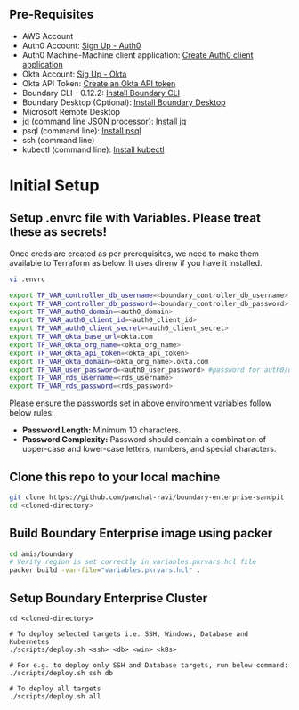 ## Pre-Requisites
- AWS Account
- Auth0 Account: [Sign Up - Auth0](https://auth0.com/signup)
- Auth0 Machine-Machine client application: [Create Auth0 client application](https://registry.terraform.io/providers/auth0/auth0/latest/docs/guides/quickstart)
- Okta Account: [Sig Up - Okta](https://developer.okta.com/signup/)
- Okta API Token: [Create an Okta API token](https://developer.okta.com/docs/guides/create-an-api-token/main/)
- Boundary CLI - 0.12.2: [Install Boundary CLI](https://developer.hashicorp.com/boundary/tutorials/hcp-getting-started/hcp-getting-started-install?in=boundary%2Fhcp-getting-started)
- Boundary Desktop (Optional): [Install Boundary Desktop](https://developer.hashicorp.com/boundary/tutorials/hcp-getting-started/hcp-getting-started-desktop-app)
- Microsoft Remote Desktop
- jq (command line JSON processor): [Install jq](https://stedolan.github.io/jq/download/)
- psql (command line): [Install psql](https://www.postgresql.org/download/)
- ssh (command line)
- kubectl (command line): [Install kubectl](https://kubernetes.io/docs/tasks/tools/)

# Initial Setup
## Setup .envrc file with Variables.  Please treat these as secrets!
Once creds are created as per prerequisites, we need to make them available to Terraform as below.  It uses direnv if you have it installed.

```sh
vi .envrc

export TF_VAR_controller_db_username=<boundary_controller_db_username>
export TF_VAR_controller_db_password=<boundary_controller_db_password>
export TF_VAR_auth0_domain=<auth0_domain>
export TF_VAR_auth0_client_id=<auth0_client_id>
export TF_VAR_auth0_client_secret=<auth0_client_secret>
export TF_VAR_okta_base_url=okta.com
export TF_VAR_okta_org_name=<okta_org_name>
export TF_VAR_okta_api_token=<okta_api_token>
export TF_VAR_okta_domain=<okta_org_name>.okta.com
export TF_VAR_user_password=<auth0_user_password> #password for auth0/okta users 
export TF_VAR_rds_username=<rds_username>
export TF_VAR_rds_password=<rds_password>
```
Please ensure the passwords set in above environment variables follow below rules:

- **Password Length:** Minimum 10 characters.
- **Password Complexity:** Password should contain a combination of upper-case and lower-case letters, numbers, and special characters.

## Clone this repo to your local machine
```sh
git clone https://github.com/panchal-ravi/boundary-enterprise-sandpit
cd <cloned-directory>
```

## Build Boundary Enterprise image using packer
```sh
cd amis/boundary
# Verify region is set correctly in variables.pkrvars.hcl file
packer build -var-file="variables.pkrvars.hcl" .
```

## Setup Boundary Enterprise Cluster
```
cd <cloned-directory>

# To deploy selected targets i.e. SSH, Windows, Database and Kubernetes 
./scripts/deploy.sh <ssh> <db> <win> <k8s>

# For e.g. to deploy only SSH and Database targets, run below command:
./scripts/deploy.sh ssh db

# To deploy all targets
./scripts/deploy.sh all
```

